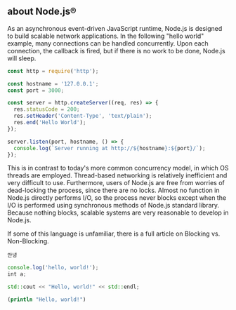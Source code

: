 ## about Node.js®

As an asynchronous event-driven JavaScript runtime, Node.js is designed to build scalable network applications. In the following "hello world" example, many connections can be handled concurrently. Upon each connection, the callback is fired, but if there is no work to be done, Node.js will sleep.

```js
const http = require('http');

const hostname = '127.0.0.1';
const port = 3000;

const server = http.createServer((req, res) => {
  res.statusCode = 200;
  res.setHeader('Content-Type', 'text/plain');
  res.end('Hello World');
});

server.listen(port, hostname, () => {
  console.log(`Server running at http://${hostname}:${port}/`);
});
```

This is in contrast to today's more common concurrency model, in which OS threads are employed. Thread-based networking is relatively inefficient and very difficult to use. Furthermore, users of Node.js are free from worries of dead-locking the process, since there are no locks. Almost no function in Node.js directly performs I/O, so the process never blocks except when the I/O is performed using synchronous methods of Node.js standard library. Because nothing blocks, scalable systems are very reasonable to develop in Node.js.

If some of this language is unfamiliar, there is a full article on Blocking vs. Non-Blocking.

```
안녕
```

```js
console.log('hello, world!');
int a;
```

```cpp
std::cout << "Hello, world!" << std::endl;
```

```clojure
(println "Hello, world!")
```